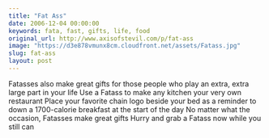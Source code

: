 ```yaml
---
title: "Fat Ass"
date: 2006-12-04 00:00:00
keywords: fata, fast, gifts, life, food
original_url: http://www.axisofstevil.com/p/fat-ass
image: "https://d3e878vmunx8cm.cloudfront.net/assets/Fatass.jpg"
slug: fat-ass
layout: post
---
```


Fatasses also make great gifts for those people who play an extra, extra large part in your life Use a Fatass to make any kitchen your very own restaurant Place your favorite chain logo beside your bed as a reminder to down a 1700-calorie breakfast at the start of the day No matter what the occasion, Fatasses make great gifts Hurry and grab a Fatass now while you still can

